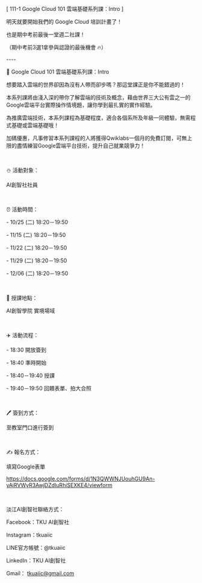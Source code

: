 [ 111-1 Google Cloud 101 雲端基礎系列課：Intro ]

明天就要開始我們的 Google Cloud 培訓計畫了！

也是期中考前最後一堂週二社課！

（期中考前3選1拿參與認證的最後機會 🔥）

\----

📎 Google Cloud 101 雲端基礎系列課：Intro

想要踏入雲端的世界卻因為沒有人帶而卻步嗎？那這堂課正是你不能錯過的！

本系列課將由淺入深的帶你了解雲端的技術及概念，藉由世界三大公有雲之一的Google雲端平台實際操作情境題，讓你學到最扎實的實作經驗。

為推廣雲端技術，本系列課程為基礎程度，適合各個系所及年級一同體驗，無需程式基礎或雲端基礎哦！

加碼優惠，凡事修習本系列課程的人將獲得Qwiklabs一個月的免費訂閱，可無上限的盡情練習Google雲端平台技術，提升自己就業競爭力！

&nbsp;

⛄️ 活動對象：

AI創智社社員

&nbsp;

⏰ 活動時間：

\- 10/25 (二) 18:20－19:50

\- 11/15 (二) 18:20－19:50

\- 11/22 (二) 18:20－19:50

\- 11/29 (二) 18:20－19:50

\- 12/06 (二) 18:20－19:50

&nbsp;

📍 授課地點：

AI創智學院 實境場域

&nbsp;

✈️ 活動流程：

\- 18:30 開放簽到

\- 18:40 準時開始

\- 18:40－19:40 授課

\- 19:40－19:50 回饋表單、拍大合照

&nbsp;

🖊️ 簽到方式：

至教室門口進行簽到

&nbsp;

✍️ 報名方式：

填寫Google表單

<https://docs.google.com/forms/d/1N3QWWNJUouhGU9An-yAjRVWyR3AwjDZdIuRhiSEXKE4/viewform>

&nbsp;

淡江AI創智社聯絡方式：

Facebook：TKU AI創智社

Instagram：tkuaiic

LINE官方帳號：@tkuaiic

LinkedIn：TKU AI創智社

Gmail： tkuaiic@gmail.com
